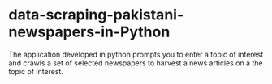 # data-scraping-pakistani-newspapers-in-Python
The application developed in python prompts you to enter a topic of interest and crawls a set of selected newspapers to harvest a news articles on a the topic of interest.
